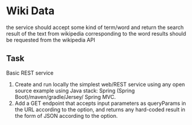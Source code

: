 # Wiki Data
the service should accept some kind of term/word and return the search result of the text from wikipedia corresponding to the word
results should be requested from the wikipedia API
## Task
Basic REST service 
1. Create and run locally the simplest web/REST service using any open source example using Java stack: Spring (Spring Boot)/maven/gradle/Jersey/ Spring MVC. 
2. Add a GET endpoint that accepts input parameters as queryParams in the URL according to the option, and returns any hard-coded result in the form of JSON according to the option.

